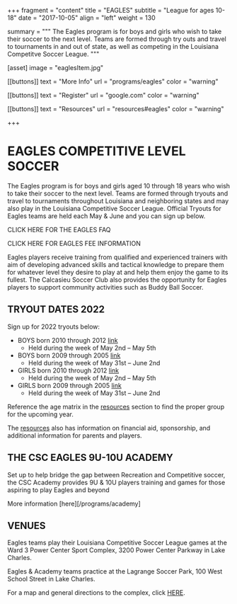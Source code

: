 +++
fragment = "content"
title = "EAGLES"
subtitle = "League for ages 10-18"
date = "2017-10-05"
align = "left"
weight = 130

summary = """
The Eagles program is for boys and girls who wish to take their soccer to the next level. Teams are formed through try outs and travel to tournaments in and out of state, as well as competing in the Louisiana Competitve Soccer League.
"""

[asset]
  image = "eaglesItem.jpg"

[[buttons]]
  text = "More Info"
  url = "programs/eagles"
  color = "warning"

[[buttons]]
  text = "Register"
  url = "google.com"
  color = "warning"

[[buttons]]
  text = "Resources"
  url = "resources#eagles"
  color = "warning"

+++

# EAGLES COMPETITIVE LEVEL SOCCER

The Eagles program is for boys and girls aged 10 through 18 years who wish to take their soccer to the next level. Teams are formed through tryouts and travel to tournaments throughout Louisiana and neighboring states and may also play in the Louisiana Competitive Soccer League. Official Tryouts for Eagles teams are held each May & June and you can sign up below. 

CLICK HERE FOR THE EAGLES FAQ

CLICK HERE FOR EAGLES FEE INFORMATION

Eagles players receive training from qualified and experienced trainers with aim of developing advanced skills and tactical knowledge to prepare them for whatever level they desire to play at and help them enjoy the game to its fullest. The Calcasieu Soccer Club also provides the opportunity for Eagles players to support community activities such as Buddy Ball Soccer.

## TRYOUT DATES 2022

Sign up for 2022 tryouts below:

 - BOYS born 2010 through 2012 [link](https://docs.google.com/forms/d/e/1FAIpQLSezXuOC5DA9S2JBAHdQ3eKzdXu5PoeYukrdOv0QpZ22XrPjPQ/viewform)
   - Held during the week of May 2nd – May 5th
 - BOYS born 2009 through 2005 [link](https://docs.google.com/forms/d/e/1FAIpQLSeUGMJOh9HRCOSKfxWQ5Y4xLrTM2tG5VgTQdIFHK6xJKkI9GA/viewform)
   - Held during the week of May 31st – June 2nd
 - GIRLS born 2010 through 2012 [link](https://docs.google.com/forms/d/e/1FAIpQLSfXblwTuONUkQcu_5_ds-otrvotJGKsdG5d6Tczs4FOJ3rmTw/viewform)
   - Held during the week of May 2nd – May 5th
 - GIRLS born 2009 through 2005 [link](https://docs.google.com/forms/d/e/1FAIpQLSeEFT8xIlwpBUimT-oZpxypmnScpyrFqZqKl48sq8pFWcyaDg/viewform)
   - Held during the week of May 31st – June 2nd

Reference the age matrix in the [resources](/resources#eagles) section to find the proper group for the upcoming year.

The [resources](/resources#eagles) also has information on financial aid, sponsorship, and additional information for parents and players.

## THE CSC EAGLES 9U-10U ACADEMY

Set up to help bridge the gap between Recreation and Competitive soccer, the CSC Academy provides 9U & 10U players training and games for those aspiring to play Eagles and beyond

More information [here][/programs/academy]
 
## VENUES
Eagles teams play their Louisiana Competitive Soccer League games at the Ward 3 Power Center Sport Complex, 3200 Power Center Parkway in Lake Charles.

Eagles & Academy teams practice at the Lagrange Soccer Park, 100 West School Street in Lake Charles.

For a map and general directions to the complex, click [HERE](/resources#maps).